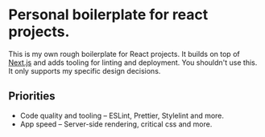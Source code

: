 # Personal boilerplate for react projects.

This is my own rough boilerplate for React projects. It builds on top of [Next.js](https://github.com/zeit/next.js/) and adds tooling for linting and deployment. You shouldn't use this. It only supports my specific design decisions.

## Priorities

* Code quality and tooling – ESLint, Prettier, Stylelint and more.
* App speed – Server-side rendering, critical css and more.
